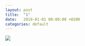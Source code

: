 ```yaml
---
layout: post
title:  "1"
date:   2019-01-01 00:00:00 +0200
categories: default
---
```

<img src="{{ site.url }}/assets/content/tCJi1lma.png"/>